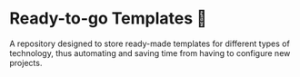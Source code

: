 # Ready-to-go Templates 👾

A repository designed to store ready-made templates for different types of technology, thus automating and saving time from having to configure new projects.
